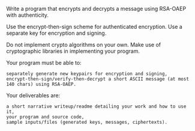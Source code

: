 Write a program that encrypts and decrypts a message using RSA-OAEP with authenticity.

Use the encrypt-then-sign scheme for authenticated encryption. Use a separate key for encryption and signing.

Do not implement crypto algorithms on your own. Make use of cryptographic libraries in implementing your program.

Your program must be able to:

    separately generate new keypairs for encryption and signing,
    encrypt-then-sign/verify-then-decrypt a short ASCII message (at most 140 chars) using RSA-OAEP.

Your deliverables are:

    a short narrative writeup/readme detailing your work and how to use it,
    your program and source code,
    sample inputs/files (generated keys, messages, ciphertexts).
